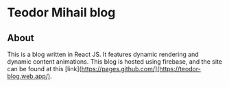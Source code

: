 # Teodor Mihail blog

## About

This is a blog written in React JS. It features dynamic rendering and dynamic content animations.
This blog is hosted using firebase, and the site can be found at this [link](https://pages.github.com/](https://teodor-blog.web.app/).
